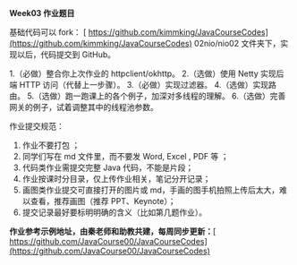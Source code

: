 **Week03 作业题目**

基础代码可以 fork： [ https://github.com/kimmking/JavaCourseCodes](https://github.com/kimmking/JavaCourseCodes)
02nio/nio02 文件夹下，实现以后，代码提交到 GitHub。

1.（必做）整合你上次作业的 httpclient/okhttp。
2.（选做）使用 Netty 实现后端 HTTP 访问（代替上一步骤）。
3.（必做）实现过滤器。
4.（选做）实现路由。
5.（选做）跑一跑课上的各个例子，加深对多线程的理解。
6.（选做）完善网关的例子，试着调整其中的线程池参数。

作业提交规范：

1. 作业不要打包 ；
2. 同学们写在 md 文件里，而不要发 Word, Excel , PDF 等 ；
3. 代码类作业需提交完整 Java 代码，不能是片段；
4. 作业按课时分目录，仅上传作业相关，笔记分开记录；
5. 画图类作业提交可直接打开的图片或 md，手画的图手机拍照上传后太大，难以查看，推荐画图（推荐 PPT、Keynote）；
6. 提交记录最好要标明明确的含义（比如第几题作业）。

**作业参考示例地址，由秦老师和助教共建，每周同步更新：**[ https://github.com/JavaCourse00/JavaCourseCodes](https://github.com/JavaCourse00/JavaCourseCodes)